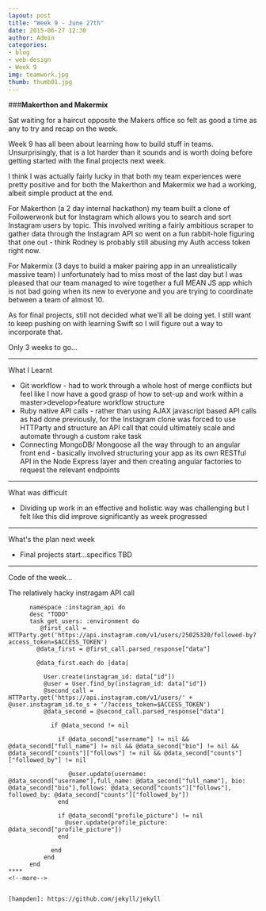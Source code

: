 ```yaml
---
layout: post
title: "Week 9 - June 27th"
date: 2015-06-27 12:30
author: Admin
categories:
- blog
- web-design
- Week 9
img: teamwork.jpg
thumb: thumb01.jpg
---
```


###<b>Makerthon and Makermix</b>

Sat waiting for a haircut opposite the Makers office so felt as good a time as any to try and recap on the week.

Week 9 has all been about learning how to build stuff in teams.
Unsurprisingly, that is a lot harder than it sounds and is worth doing before getting started with the final projects next week.

I think I was actually fairly lucky in that both my team experiences were pretty positive and for both the Makerthon and Makermix we had a working, albeit simple product at the end.

For Makerthon (a 2 day internal hackathon) my team built a clone of Followerwonk but for Instagram which allows you to search and sort Instagram users by topic.  This involved writing a fairly ambitious scraper to gather data through the Instagram API so went on a fun rabbit-hole figuring that one out - think Rodney is probably still abusing my Auth access token right now.

For Makermix (3 days to build a maker pairing app in an unrealistically massive team) I unfortunately had to miss most of the last day but I was pleased that our team managed to wire together a full MEAN JS app which is not bad going when its new to everyone and you are trying to coordinate between a team of almost 10.

As for final projects, still not decided what we'll all be doing yet. I still want to keep pushing on with learning Swift so I will figure out a way to incorporate that.

Only 3 weeks to go...

****

What I Learnt

* Git workflow - had to work through a whole host of merge conflicts but feel like I now have a good grasp of how to set-up and work within a master>develop>feature workflow structure
* Ruby native API calls - rather than using AJAX javascript based API calls as had done previously, for the Instagram clone was forced to use HTTParty and structure an API call that could ultimately scale and automate through a custom rake task
* Connecting MongoDB/ Mongoose all the way through to an angular front end - basically involved structuring your app as its own RESTful API in the Node Express layer and then creating angular factories to request the relevant endpoints

****

What was difficult

* Dividing up work in an effective and holistic way was challenging but I felt like this did improve significantly as week progressed

****

What's the plan next week

* Final projects start...specifics TBD

****

Code of the week...

The relatively hacky instragam API call

```
      namespace :instagram_api do
      desc "TODO"
      task get_users: :environment do
         @first_call = HTTParty.get('https://api.instagram.com/v1/users/25025320/followed-by?access_token=$ACCESS_TOKEN')
        @data_first = @first_call.parsed_response["data"]

        @data_first.each do |data|

          User.create(instagram_id: data["id"])
          @user = User.find_by(instagram_id: data["id"])
          @second_call = HTTParty.get('https://api.instagram.com/v1/users/' + @user.instagram_id.to_s + '/?access_token=$ACCESS_TOKEN')
          @data_second = @second_call.parsed_response["data"]

            if @data_second != nil

              if @data_second["username"] != nil && @data_second["full_name"] != nil && @data_second["bio"] != nil && @data_second["counts"]["follows"] != nil && @data_second["counts"]["followed_by"] != nil

                 @user.update(username: @data_second["username"],full_name: @data_second["full_name"], bio: @data_second["bio"],follows: @data_second["counts"]["follows"], followed_by: @data_second["counts"]["followed_by"])
              end

              if @data_second["profile_picture"] != nil
                @user.update(profile_picture: @data_second["profile_picture"])
              end

            end
          end
      end
****
<!--more-->


[hampden]: https://github.com/jekyll/jekyll

